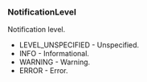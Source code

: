 ### NotificationLevel
Notification level.

- LEVEL_UNSPECIFIED - Unspecified.
- INFO - Informational.
- WARNING - Warning.
- ERROR - Error.
